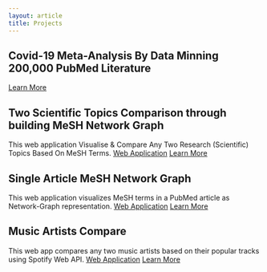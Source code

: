 ```yaml
---
layout: article
title: Projects
---
```

## Covid-19 Meta-Analysis By Data Minning 200,000 PubMed Literature
<a class="button button--primary button--rounded button--xs" href="https://github.com/akshayonly/twohundredthousand-covid-19-literature/">Learn More</a> 

## Two Scientific Topics Comparison through building MeSH Network Graph
This web application Visualise & Compare Any Two Research (Scientific) Topics Based On MeSH Terms.
<a class="button button--primary button--rounded button--xs" href="https://tcmng.herokuapp.com/">Web Application</a> 
<a class="button button--primary button--rounded button--xs" href="https://github.com/akshayonly/tcMNG/">Learn More</a> 

## Single Article MeSH Network Graph
This web application visualizes MeSH terms in a PubMed article as Network-Graph representation.
<a class="button button--primary button--rounded button--xs" href="https://samng.herokuapp.com/">Web Application</a> 
<a class="button button--primary button--rounded button--xs" href="https://github.com/akshayonly/saMNG/">Learn More</a> 

## Music Artists Compare
This web app compares any two music artists based on their popular tracks using Spotify Web API.
<a class="button button--primary button--rounded button--xs" href="https://artist-compare.herokuapp.com/">Web Application</a> 
<a class="button button--primary button--rounded button--xs" href="https://github.com/akshayonly/Artist-Compare/">Learn More</a> 
